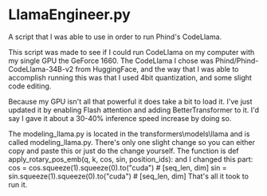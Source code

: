 # LlamaEngineer.py
A script that I was able to use in order to run Phind's CodeLlama.

This script was made to see if I could run CodeLlama on my computer with my single GPU the GeForce 1660.
The CodeLlama I chose was Phind/Phind-CodeLlama-34B-v2 from HuggingFace, and the way that I was able to accomplish running this was
that I used 4bit quantization, and some slight code editing.

Because my GPU isn't all that powerful it does take a bit to load it. I've just updated it by enabling Flash attention and adding BetterTransformer to it. I'd say I gave it about a 30-40% inference speed increase by doing so.

The modeling_llama.py is located in the transformers\models\llama and is called modeling_llama.py. There's only one slight change so you can either copy and paste this or just do the change yourself. The function is def apply_rotary_pos_emb(q, k, cos, sin, position_ids): and I changed this part: cos = cos.squeeze(1).squeeze(0).to("cuda")  # [seq_len, dim]
    sin = sin.squeeze(1).squeeze(0).to("cuda")  # [seq_len, dim]
That's all it took to run it.
